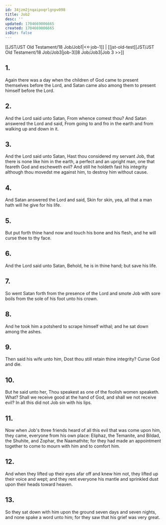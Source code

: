 ```yaml
---
id: 34jzm2jnqaipoqrlgnpv098
title: Job2
desc: ''
updated: 1704669006665
created: 1704669006665
isDir: false
---
```

[[JST/JST Old Testament/18 Job/Job1|<<-job-1]] | [[jst-old-test[[JST/JST Old Testament/18 Job/Job3|job-3]]8 Job/Job3|Job 3 >>]]
## 1.
Again there was a day when the children of God came to present themselves before the Lord, and Satan came also among them to present himself before the Lord.
## 2.
And the Lord said unto Satan, From whence comest thou? And Satan answered the Lord and said, From going to and fro in the earth and from walking up and down in it.
## 3.
And the Lord said unto Satan, Hast thou considered my servant Job, that there is none like him in the earth, a perfect and an upright man, one that feareth God and escheweth evil? And still he holdeth fast his integrity although thou movedst me against him, to destroy him without cause.
## 4.
And Satan answered the Lord and said, Skin for skin, yea, all that a man hath will he give for his life.
## 5.
But put forth thine hand now and touch his bone and his flesh, and he will curse thee to thy face.
## 6.
And the Lord said unto Satan, Behold, he is in thine hand; but save his life.
## 7.
So went Satan forth from the presence of the Lord and smote Job with sore boils from the sole of his foot unto his crown.
## 8.
And he took him a potsherd to scrape himself withal; and he sat down among the ashes.
## 9.
Then said his wife unto him, Dost thou still retain thine integrity? Curse God and die.
## 10.
But he said unto her, Thou speakest as one of the foolish women speaketh. What? Shall we receive good at the hand of God, and shall we not receive evil? In all this did not Job sin with his lips.
## 11.
Now when Job\'s three friends heard of all this evil that was come upon him, they came, everyone from his own place: Eliphaz, the Temanite, and Bildad, the Shuhite, and Zophar, the Naamathite; for they had made an appointment together to come to mourn with him and to comfort him.
## 12.
And when they lifted up their eyes afar off and knew him not, they lifted up their voice and wept; and they rent everyone his mantle and sprinkled dust upon their heads toward heaven.
## 13.
So they sat down with him upon the ground seven days and seven nights, and none spake a word unto him; for they saw that his grief was very great.

